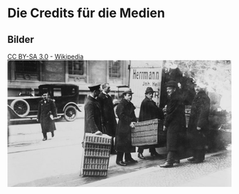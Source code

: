 # Die Credits für die Medien

## Bilder
[CC BY-SA 3.0](https://creativecommons.org/licenses/by-sa/3.0/deed.de) - [Wikipedia](https://www.planet-wissen.de/geschichte/deutsche_geschichte/weimarer_republik/pwiediehyperinflationvon100.html)
<br/>
![img.png](inflation.png)